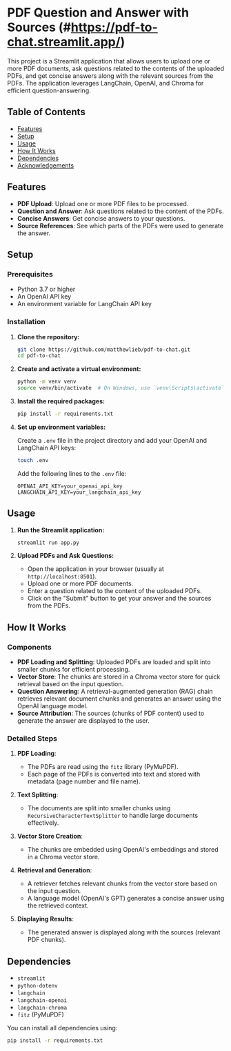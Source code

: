 # PDF Question and Answer with Sources (#https://pdf-to-chat.streamlit.app/)

This project is a Streamlit application that allows users to upload one or more PDF documents, ask questions related to the contents of the uploaded PDFs, and get concise answers along with the relevant sources from the PDFs. The application leverages LangChain, OpenAI, and Chroma for efficient question-answering.

## Table of Contents

- [Features](#features)
- [Setup](#setup)
- [Usage](#usage)
- [How It Works](#how-it-works)
- [Dependencies](#dependencies)
- [Acknowledgements](#acknowledgements)

## Features

- **PDF Upload**: Upload one or more PDF files to be processed.
- **Question and Answer**: Ask questions related to the content of the PDFs.
- **Concise Answers**: Get concise answers to your questions.
- **Source References**: See which parts of the PDFs were used to generate the answer.

## Setup

### Prerequisites

- Python 3.7 or higher
- An OpenAI API key
- An environment variable for LangChain API key

### Installation

1. **Clone the repository:**

    ```bash
    git clone https://github.com/matthewlieb/pdf-to-chat.git
    cd pdf-to-chat
    ```

2. **Create and activate a virtual environment:**

    ```bash
    python -m venv venv
    source venv/bin/activate  # On Windows, use `venv\Scripts\activate`
    ```

3. **Install the required packages:**

    ```bash
    pip install -r requirements.txt
    ```

4. **Set up environment variables:**

    Create a `.env` file in the project directory and add your OpenAI and LangChain API keys:

    ```bash
    touch .env
    ```

    Add the following lines to the `.env` file:

    ```dotenv
    OPENAI_API_KEY=your_openai_api_key
    LANGCHAIN_API_KEY=your_langchain_api_key
    ```

## Usage

1. **Run the Streamlit application:**

    ```bash
    streamlit run app.py
    ```

2. **Upload PDFs and Ask Questions:**

    - Open the application in your browser (usually at `http://localhost:8501`).
    - Upload one or more PDF documents.
    - Enter a question related to the content of the uploaded PDFs.
    - Click on the "Submit" button to get your answer and the sources from the PDFs.

## How It Works

### Components

- **PDF Loading and Splitting**: Uploaded PDFs are loaded and split into smaller chunks for efficient processing.
- **Vector Store**: The chunks are stored in a Chroma vector store for quick retrieval based on the input question.
- **Question Answering**: A retrieval-augmented generation (RAG) chain retrieves relevant document chunks and generates an answer using the OpenAI language model.
- **Source Attribution**: The sources (chunks of PDF content) used to generate the answer are displayed to the user.

### Detailed Steps

1. **PDF Loading**:
    - The PDFs are read using the `fitz` library (PyMuPDF).
    - Each page of the PDFs is converted into text and stored with metadata (page number and file name).

2. **Text Splitting**:
    - The documents are split into smaller chunks using `RecursiveCharacterTextSplitter` to handle large documents effectively.

3. **Vector Store Creation**:
    - The chunks are embedded using OpenAI's embeddings and stored in a Chroma vector store.

4. **Retrieval and Generation**:
    - A retriever fetches relevant chunks from the vector store based on the input question.
    - A language model (OpenAI's GPT) generates a concise answer using the retrieved context.

5. **Displaying Results**:
    - The generated answer is displayed along with the sources (relevant PDF chunks).

## Dependencies

- `streamlit`
- `python-dotenv`
- `langchain`
- `langchain-openai`
- `langchain-chroma`
- `fitz` (PyMuPDF)

You can install all dependencies using:

```bash
pip install -r requirements.txt
